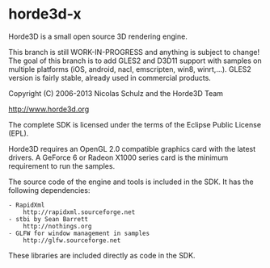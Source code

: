 horde3d-x
=========
Horde3D is a small open source 3D rendering engine.

This branch is still WORK-IN-PROGRESS and anything is subject to change!
The goal of this branch is to add GLES2 and D3D11 support with samples on multiple platforms (iOS, android, nacl, emscripten, win8, winrt,...).
GLES2 version is fairly stable, already used in commercial products.

Copyright (C) 2006-2013 Nicolas Schulz and the Horde3D Team

http://www.horde3d.org

The complete SDK is licensed under the terms of the Eclipse Public License (EPL).

Horde3D requires an OpenGL 2.0 compatible graphics card with the latest drivers.
A GeForce 6 or Radeon X1000 series card is the minimum requirement to run the samples.

The source code of the engine and tools is included in the SDK. It has the following dependencies:

	- RapidXml
		http://rapidxml.sourceforge.net
	- stbi by Sean Barrett
		http://nothings.org
	- GLFW for window management in samples
		http://glfw.sourceforge.net
		
These libraries are included directly as code in the SDK.

